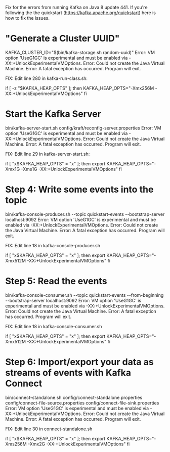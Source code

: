 Fix for the errors from running Kafka on Java 8 update 441. If you're following the the quickstart (https://kafka.apache.org/quickstart) here is how to fix the issues.

# "Generate a Cluster UUID"

KAFKA_CLUSTER_ID="$(bin/kafka-storage.sh random-uuid)"
Error: VM option 'UseG1GC' is experimental and must be enabled via -XX:+UnlockExperimentalVMOptions.
Error: Could not create the Java Virtual Machine.
Error: A fatal exception has occurred. Program will exit.

FIX:
Edit line 280 in kafka-run-class.sh: 

if [ -z "$KAFKA_HEAP_OPTS" ]; then
  KAFKA_HEAP_OPTS="-Xmx256M -XX:+UnlockExperimentalVMOptions"
fi

# Start the Kafka Server

bin/kafka-server-start.sh config/kraft/reconfig-server.properties
Error: VM option 'UseG1GC' is experimental and must be enabled via -XX:+UnlockExperimentalVMOptions.
Error: Could not create the Java Virtual Machine.
Error: A fatal exception has occurred. Program will exit.

FIX:
Edit line 29 in kafka-server-start.sh:

if [ "x$KAFKA_HEAP_OPTS" = "x" ]; then
    export KAFKA_HEAP_OPTS="-Xmx1G -Xms1G -XX:+UnlockExperimentalVMOptions"
fi

# Step 4: Write some events into the topic

bin/kafka-console-producer.sh --topic quickstart-events --bootstrap-server localhost:9092
Error: VM option 'UseG1GC' is experimental and must be enabled via -XX:+UnlockExperimentalVMOptions.
Error: Could not create the Java Virtual Machine.
Error: A fatal exception has occurred. Program will exit.

FIX:
Edit line 18 in kafka-console-producer.sh

if [ "x$KAFKA_HEAP_OPTS" = "x" ]; then
    export KAFKA_HEAP_OPTS="-Xmx512M -XX:+UnlockExperimentalVMOptions"
fi

# Step 5: Read the events

bin/kafka-console-consumer.sh --topic quickstart-events --from-beginning --bootstrap-server localhost:9092
Error: VM option 'UseG1GC' is experimental and must be enabled via -XX:+UnlockExperimentalVMOptions.
Error: Could not create the Java Virtual Machine.
Error: A fatal exception has occurred. Program will exit.

FIX: 
Edit line 18 in kafka-console-consumer.sh

if [ "x$KAFKA_HEAP_OPTS" = "x" ]; then
    export KAFKA_HEAP_OPTS="-Xmx512M -XX:+UnlockExperimentalVMOptions"
fi

# Step 6: Import/export your data as streams of events with Kafka Connect

bin/connect-standalone.sh config/connect-standalone.properties config/connect-file-source.properties config/connect-file-sink.properties
Error: VM option 'UseG1GC' is experimental and must be enabled via -XX:+UnlockExperimentalVMOptions.
Error: Could not create the Java Virtual Machine.
Error: A fatal exception has occurred. Program will exit.

FIX: 
Edit line 30 in connect-standalone.sh

if [ "x$KAFKA_HEAP_OPTS" = "x" ]; then
  export KAFKA_HEAP_OPTS="-Xms256M -Xmx2G -XX:+UnlockExperimentalVMOptions"
fi
